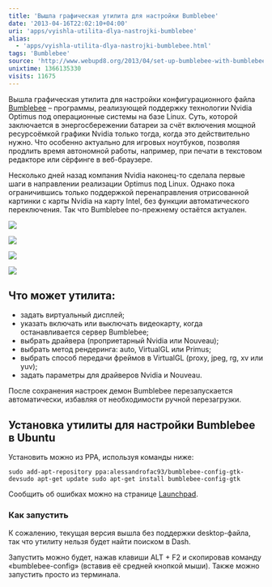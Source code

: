 ```yaml
---
title: 'Вышла графическая утилита для настройки Bumblebee'
date: '2013-04-16T22:02:10+04:00'
uri: 'apps/vyishla-utilita-dlya-nastrojki-bumblebee'
alias: 
  - 'apps/vyishla-utilita-dlya-nastrojki-bumblebee.html'
tags: 'Bumblebee'
source: 'http://www.webupd8.org/2013/04/set-up-bumblebee-with-bumblebee.html'
unixtime: 1366135330
visits: 11675
---
```

Вышла графическая утилита для настройки конфигурационного файла [Bumblebee](apps/bumblebee-3-1) – программы, реализующей поддержку технологии Nvidia Optimus под операционные системы на базе Linux. Суть, которой заключается в энергосбережении батареи за счёт включения мощной ресурсоёмкой графики Nvidia только тогда, когда это действительно нужно. Что особенно актуально для игровых ноутбуков, позволяя продлить время автономной работы, например, при печати в текстовом редакторе или сёрфинге в веб-браузере.

Несколько дней назад компания Nvidia наконец-то сделала первые шаги в направлении реализации Optimus под Linux. Однако пока ограничившись только поддержкой перенаправления отрисованной картинки с карты Nvidia на карту Intel, без функции автоматического переключения. Так что Bumblebee по-прежнему остаётся актуален.

[![](img/2013/04/16/22-00/bumblebee-2-8656041250-o.jpg)](img/2013/04/16/22-00/bumblebee-2-8656041250-o.jpg)

[![](img/2013/04/16/22-00/bumblebee-1-8654937503-o.jpg)](img/2013/04/16/22-00/bumblebee-1-8654937503-o.jpg)

[![](img/2013/04/16/22-00/bumblebee-3-8654937383-o.jpg)](img/2013/04/16/22-00/bumblebee-3-8654937383-o.jpg)

[![](img/2013/04/16/22-00/bumblebee-4-8656041136-o.jpg)](img/2013/04/16/22-00/bumblebee-4-8656041136-o.jpg)

## Что может утилита:

*   задать виртуальный дисплей;
*   указать включать или выключать видеокарту, когда останавливается сервер Bumblebee;
*   выбрать драйвера (проприетарный Nvidia или Nouveau);
*   выбрать метод рендеринга: auto, VirtualGL или Primus;
*   выбрать способ передачи фреймов в VirtualGL (proxy, jpeg, rg, xv или yuv);
*   задать параметры для драйверов Nvidia и Nouveau.

После сохранения настроек демон Bumblebee перезапускается автоматически, избавляя от необходимости ручной перезагрузки.

## Установка утилиты для настройки Bumblebee в Ubuntu

Установить можно из PPA, используя команды ниже:

```
sudo add-apt-repository ppa:alessandrofac93/bumblebee-config-gtk-devsudo apt-get update sudo apt-get install bumblebee-config-gtk
```

Сообщить об ошибках можно на странице [Launchpad](https://bugs.launchpad.net/bumblebee-config-gtk).

### Как запустить

К сожалению, текущая версия вышла без поддержки desktop-файла, так что утилиту нельзя будет найти поиском в Dash.

Запустить можно будет, нажав клавиши ALT + F2 и скопировав команду «bumblebee-config» (вставив её средней кнопкой мыши). Также можно запустить просто из терминала.
